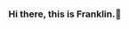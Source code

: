 ### Hi there, this is Franklin.👋

<!--
**fbado66/fbado66** is a ✨ _special_ ✨ repository because its `README.md` (this file) appears on your GitHub profile.


- 🔭 I’m currently working on Algorithms and Data Structures...
- 🤔 I’m looking forward to making meaningful connections, and landing a role as web developer...
- 📫 How to reach me: <a href='https://www.linkedin.com/in/franklin-bado/'> MY LinkedIn </a>
- 😄 Pronouns: he|him|his
- ⚡ Fun fact: I love to play chess and watch animes

